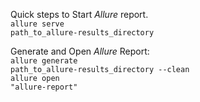 ﻿Quick steps to Start *Allure* report.
<br><code>allure serve path_to_allure-results_directory</code>

Generate and Open *Allure* Report:
<br><code>allure generate path_to_allure-results_directory --clean</code>
<br><code>allure open "allure-report"</code>